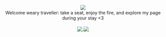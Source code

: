 <p align=center>
 <img src="https://media.giphy.com/media/AO5qaphTxRnyw/giphy.gif" /></br>
 Welcome weary traveller: take a seat, enjoy the fire, and explore my page during your stay <3</br></br>
 <a href="https://github.com/anuraghazra/github-readme-stats">
  <img align="center" src="https://github-readme-stats.vercel.app/api/top-langs/?username=installation00&layout=compact&theme=radical" />
 </a>
 <a href="https://github.com/anuraghazra/convoychat">
  <img align=center src="https://github-readme-stats.vercel.app/api?username=installation00&theme=radical""https://github.com/anuraghazra/github-readme-stats&theme=radical" />
 </a>
</p>

